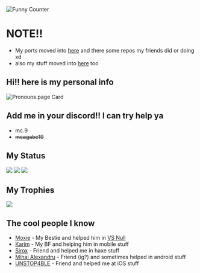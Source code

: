 ![Funny Counter](https://count.getloli.com/get/@mcagabe19.github.readme?theme=rule34)

# NOTE!!
* My ports moved into [here](https://github.com/orgs/MobilePorting/repositories) and there some repos my friends did or doing xd
* also my stuff moved into [here](https://github.com/orgs/mcagabe19-stuff/repositories) too

## Hi!! here is my personal info
![Pronouns.page Card](https://pronouns-page.s3.eu-west-1.amazonaws.com/card/en/mcagabe19-01HV5WV4361ZZZNTBG8RPN35MF-dark.png)

## Add me in your discord!! I can try help ya
* mc.9
* ~~mcagabe19~~

## My Status
![](https://github-readme-stats.vercel.app/api?username=mcagabe19&show_icons=true&theme=synthwave)
![](https://github-readme-streak-stats.herokuapp.com/?user=mcagabe19&theme=synthwave&hide_border=false)
![](https://github-readme-stats.vercel.app/api/top-langs/?username=mcagabe19&layout=compact&show_icons=true&theme=synthwave)

## My Trophies
![](https://github-profile-trophy.vercel.app/?username=mcagabe19&theme=dracula&no-frame=false&no-bg=true&margin-w=4)

## The cool people I know
* [Moxie](https://github.com/moxie-coder) - My Bestie and helped him in [VS Null](https://gamebanana.com/mods/447674)
* [Karim](https://github.com/Karim-Akra) - My BF and helping him in mobile stuff
* [Sirox](https://github.com/Sirox228) - Friend and helped me in haxe stuff
* [Mihai Alexandru](https://github.com/MAJigsaw77) - Friend (ig?) and sometimes helped in android stuff
* [UNSTOP4BLE](https://github.com/UNSTOP4BLE) - Friend and helped me at iOS stuff
